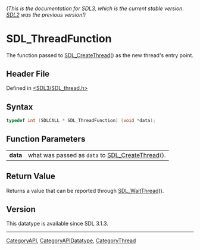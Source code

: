 ###### (This is the documentation for SDL3, which is the current stable version. [SDL2](https://wiki.libsdl.org/SDL2/) was the previous version!)
# SDL_ThreadFunction

The function passed to [SDL_CreateThread](SDL_CreateThread)() as the new thread's entry point.

## Header File

Defined in [<SDL3/SDL_thread.h>](https://github.com/libsdl-org/SDL/blob/main/include/SDL3/SDL_thread.h)

## Syntax

```c
typedef int (SDLCALL * SDL_ThreadFunction) (void *data);
```

## Function Parameters

|          |                                                                      |
| -------- | -------------------------------------------------------------------- |
| **data** | what was passed as `data` to [SDL_CreateThread](SDL_CreateThread)(). |

## Return Value

Returns a value that can be reported through
[SDL_WaitThread](SDL_WaitThread)().

## Version

This datatype is available since SDL 3.1.3.

----
[CategoryAPI](CategoryAPI), [CategoryAPIDatatype](CategoryAPIDatatype), [CategoryThread](CategoryThread)

